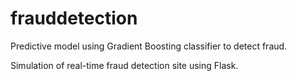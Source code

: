 # frauddetection

Predictive model using Gradient Boosting classifier to detect fraud. 

Simulation of real-time fraud detection site using Flask.  

